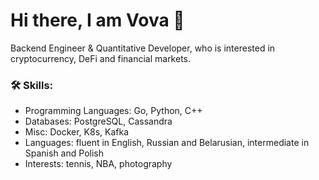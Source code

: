 # Hi there, I am Vova 👋

Backend Engineer & Quantitative Developer, who is interested in cryptocurrency, DeFi and financial markets.


### 🛠️ Skills:

- Programming Languages: Go, Python, C++
- Databases: PostgreSQL, Cassandra
- Misc: Docker, K8s, Kafka
- Languages: fluent in English, Russian and Belarusian, intermediate in Spanish and Polish
- Interests: tennis, NBA, photography
